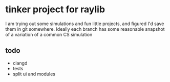 # tinker project for raylib

I am trying out some simulations and fun little projects, and figured I'd save them in git somewhere. Ideally each branch has some reasonable snapshot of a variation of a common CS simulation

## todo

* clangd
* tests
* split ui and modules
